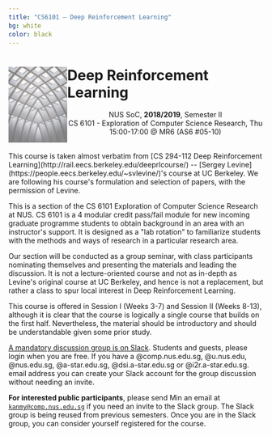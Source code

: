 ```yaml
---
title: "CS6101 – Deep Reinforcement Learning"
bg: white
color: black
---
```


<div>
<img src="img/samuel-zeller-90479-unsplash.jpg" class="img-fluid" style="float:left" height="150"/><p style="text-align:center; float:right"><h1>Deep Reinforcement Learning</h1><p style="text-align:center">NUS SoC, <B>2018/2019</B>, Semester II<BR/>CS 6101 - Exploration of Computer Science Research, Thu 15:00-17:00 @ MR6 (AS6 #05-10)</p></p>
</div>

<BR clear="both"/>
This course is taken almost verbatim from [CS 294-112 Deep Reinforcement Learning](http://rail.eecs.berkeley.edu/deeprlcourse/) -- [Sergey Levine](https://people.eecs.berkeley.edu/~svlevine/)'s course at UC Berkeley. We are following his course's formulation and selection of papers, with the permission of Levine.

This is a section of the CS 6101 Exploration of Computer Science Research at NUS. CS 6101 is a 4 modular credit pass/fail module for new incoming graduate programme students to obtain background in an area with an instructor's support. It is designed as a "lab rotation" to familiarize students with the methods and ways of research in a particular research area.

Our section will be conducted as a group seminar, with class participants nominating themselves and presenting the materials and leading the discussion. It is not a lecture-oriented course and not as in-depth as Levine's original course at UC Berkeley, and hence is not a replacement, but rather a class to spur local interest in Deep Reinforcement Learning.

This course is offered in Session I (Weeks 3-7) and Session II (Weeks 8-13), although it is clear that the course is logically a single course that builds on the first half.  Nevertheless, the material should be introductory and should be understandable given some prior study.

<i class="fa fa-comments"></i>
[A mandatory discussion group is on Slack](http://cs6101.slack.com/). Students and guests, please login when you are free. If you have a @comp.nus.edu.sg, @u.nus.edu, @nus.edu.sg, @a-star.edu.sg, @dsi.a-star.edu.sg or @i2r.a-star.edu.sg. email address you can create your Slack account for the group discussion without needing an invite.

<i class="fa fa-edit"></i>
**For interested public participants**, please send Min an email at <code>kanmy@comp.nus.edu.sg</code> if you need an invite to the Slack group.  The Slack group is being reused from previous semesters.  Once you are in the Slack group, you can consider yourself registered for the course.

